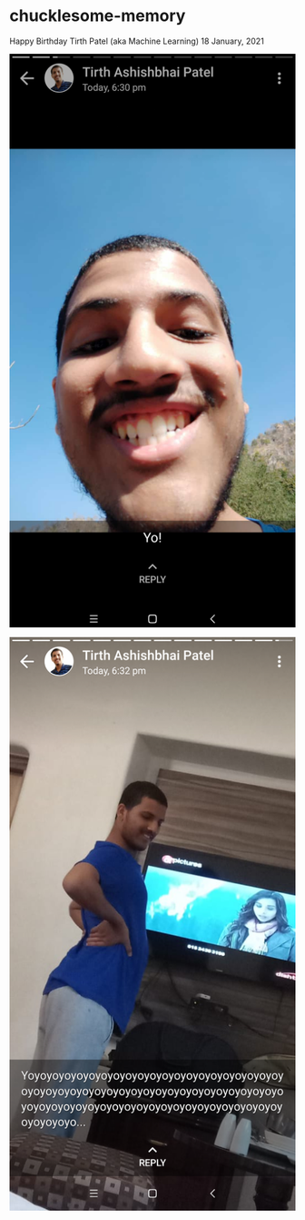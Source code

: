 # chucklesome-memory

Happy Birthday Tirth Patel (aka Machine Learning) 18 January, 2021

![face](memories/Screenshot_2018-12-13-21-57-59-828_com.whatsapp.png)

![chammak challo](memories/Screenshot_2018-12-13-21-58-11-669_com.whatsapp.png)
